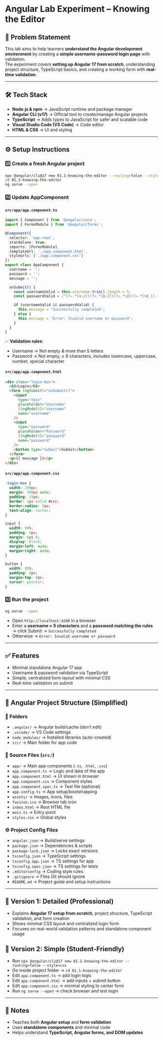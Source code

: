 # Angular Lab Experiment – Knowing the Editor

## 🎯 Problem Statement
This lab aims to help learners **understand the Angular development environment** by creating a **simple username-password login page** with validation.  
The experiment covers **setting up Angular 17 from scratch**, understanding project structure, TypeScript basics, and creating a working form with **real-time validation**.

---

## 🛠️ Tech Stack
- **Node.js & npm** → JavaScript runtime and package manager  
- **Angular CLI (v17)** → Official tool to create/manage Angular projects  
- **TypeScript** → Adds types to JavaScript for safer and scalable code  
- **Visual Studio Code (VS Code)** → Code editor  
- **HTML & CSS** → UI and styling  

---

## ⚙️ Setup Instructions

### 1️⃣ Create a fresh Angular project
```bash
npx @angular/cli@17 new 01.1-knowing-the-editor --routing=false --style=css
cd 01.1-knowing-the-editor
ng serve --open
```

### 2️⃣ Update AppComponent

#### `src/app/app.component.ts`
```ts
import { Component } from '@angular/core';
import { FormsModule } from '@angular/forms';

@Component({
  selector: 'app-root',
  standalone: true,
  imports: [FormsModule],
  templateUrl: './app.component.html',
  styleUrls: ['./app.component.css']
})
export class AppComponent {
  username = '';
  password = '';
  message = '';

  onSubmit() {
    const usernameValid = this.username.trim().length > 5;
    const passwordValid = /^(?=.*[a-z])(?=.*[A-Z])(?=.*\d)(?=.*[\W_]).{8,}$/.test(this.password);

    if (usernameValid && passwordValid) {
      this.message = 'Successfully completed';
    } else {
      this.message = 'Error: Invalid username or password';
    }
  }
}
```

✅ **Validation rules**:  
- Username → Not empty & more than 5 letters  
- Password → Not empty, ≥ 8 characters, includes lowercase, uppercase, number, special character  

#### `src/app/app.component.html`
```html
<div class="login-box">
  <h2>Login</h2>
  <form (ngSubmit)="onSubmit()">
    <input
      type="text"
      placeholder="Username"
      [(ngModel)]="username"
      name="username"
    />
    <input
      type="password"
      placeholder="Password"
      [(ngModel)]="password"
      name="password"
    />
    <button type="submit">Submit</button>
  </form>
  <p>{{ message }}</p>
</div>
```

#### `src/app/app.component.css`
```css
.login-box {
  width: 250px;
  margin: 100px auto;
  padding: 15px;
  border: 1px solid #ccc;
  border-radius: 5px;
  text-align: center;
}

input {
  width: 90%;
  padding: 8px;
  margin: 6px 0;
  display: block;
  margin-left: auto;
  margin-right: auto;
}

button {
  width: 95%;
  padding: 8px;
  margin-top: 8px;
  cursor: pointer;
}
```

### 3️⃣ Run the project
```bash
ng serve --open
```
- Open `http://localhost:4200` in a browser  
- Enter a **username > 5 characters** and a **password matching the rules** → click Submit → `Successfully completed`  
- Otherwise → `Error: Invalid username or password`

---

## ✅ Features
- Minimal standalone Angular 17 app  
- Username & password validation via TypeScript  
- Simple, centralized form layout with minimal CSS  
- Real-time validation on submit  

---

## 📂 Angular Project Structure (Simplified)

### 📁 Folders
- `.angular/` → Angular build/cache (don’t edit)  
- `.vscode/` → VS Code settings  
- `node_modules/` → Installed libraries (auto-created)  
- `src/` → Main folder for app code  

### 📝 Source Files (`src/`)
- `app/` → Main app components (`.ts`, `.html`, `.css`)  
- `app.component.ts` → Logic and data of the app  
- `app.component.html` → UI shown in browser  
- `app.component.css` → Component styles  
- `app.component.spec.ts` → Test file (optional)  
- `app.config.ts` → App setup/bootstrapping  
- `assets/` → Images, icons, files  
- `favicon.ico` → Browser tab icon  
- `index.html` → Root HTML file  
- `main.ts` → Entry point  
- `styles.css` → Global styles  

### ⚙️ Project Config Files
- `angular.json` → Build/serve settings  
- `package.json` → Dependencies & scripts  
- `package-lock.json` → Locks exact versions  
- `tsconfig.json` → TypeScript settings  
- `tsconfig.app.json` → TS settings for app  
- `tsconfig.spec.json` → TS settings for tests  
- `.editorconfig` → Coding style rules  
- `.gitignore` → Files Git should ignore  
- `README.md` → Project guide and setup instructions  

---

## 🔹 Version 1: Detailed (Professional)
- Explains **Angular 17 setup from scratch**, project structure, TypeScript validation, and form creation  
- Shows minimal CSS layout and centralized login form  
- Focuses on real-world validation patterns and standalone component usage  

## 🔹 Version 2: Simple (Student-Friendly)
- Run `npx @angular/cli@17 new 01.1-knowing-the-editor --routing=false --style=css`  
- Go inside project folder → `cd 01.1-knowing-the-editor`  
- Edit `app.component.ts` → add login logic  
- Edit `app.component.html` → add inputs + submit button  
- Edit `app.component.css` → minimal styling to center form  
- Run `ng serve --open` → check browser and test login

---

## 📌 Notes
- Teaches both **Angular setup** and **form validation**  
- Uses **standalone components** and minimal code  
- Helps understand **TypeScript, Angular forms, and DOM updates**  

